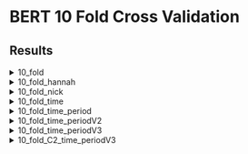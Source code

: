 # BERT 10 Fold Cross Validation
## Results
<details>
<summary>10_fold</summary>
<img src="10_fold/test.png" width=50%>
<img src="10_fold/test_nor.png" width=50%>
</details>

<details>
<summary>10_fold_hannah</summary>
<img src="10_fold_hannah/test.png" width=50%>
<img src="10_fold_hannah/test_nor.png" width=50%>
</details>

<details>
<summary>10_fold_nick</summary>
<img src="10_fold_nick/test.png" width=50%>
<img src="10_fold_nick/test_nor.png" width=50%>
</details>

<details>
<summary>10_fold_time</summary>
<img src="10_fold_time/test.png" width=50%>
<img src="10_fold_time/test_nor.png" width=50%>
</details>

<details>
<summary>10_fold_time_period</summary>
<img src="10_fold_time_period/test.png" width=50%>
<img src="10_fold_time_period/test_nor.png" width=50%>
</details>

<details>
<summary>10_fold_time_periodV2</summary>
<img src="10_fold_time_periodV2/test.png" width=50%>
<img src="10_fold_time_periodV2/test_nor.png" width=50%>
</details>

<details>
<summary>10_fold_time_periodV3</summary>
<img src="10_fold_time_periodV3/test.png" width=50%>
<img src="10_fold_time_periodV3/test_nor.png" width=50%>
</details>

<details>
<summary>10_fold_C2_time_periodV3</summary>
<img src="10_fold_C2_final/test.png" width=50%>
<img src="10_fold_C2_final/test_nor.png" width=50%>
</details>